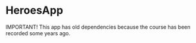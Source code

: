 # HeroesApp

IMPORTANT! This app has old dependencies because the course has been recorded some years ago.
